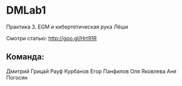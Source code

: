 ﻿DMLab1
======

Практика 3.
EGM и кибертетическая рука Лёши

Смотри статью:
http://goo.gl/Hrt91R

Команда:
-------
Дмитрий Грицай
Рауф Курбанов
Егор Панфилов
Оля Яковлева
Аня Погосян